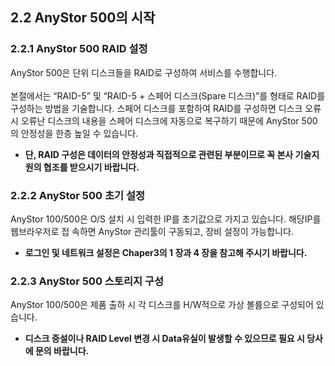 ## 2.2 AnyStor 500의 시작

### 2.2.1 AnyStor 500 RAID 설정

AnyStor 500은 단위 디스크들을 RAID로 구성하여 서비스를 수행합니다.
<br><br>
본절에서는 “RAID-5” 및 “RAID-5 + 스페어 디스크(Spare 디스크)”를 형태로 RAID를 구성하는 방법을 기술합니다. 
스페어 디스크를 포함하여 RAID를 구성하면 디스크 오류 시 오류난 디스크의 내용을 스페어 디스크에 자동으로 복구하기 때문에 AnyStor 500의 안정성을 한층 높일 수 있습니다.

+ **단, RAID 구성은 데이터의 안정성과 직접적으로 관련된 부분이므로 꼭 본사 기술지원의 협조를 받으시기 바랍니다.**

### 2.2.2 AnyStor 500 초기 설정

AnyStor 100/500은 O/S 설치 시 입력한 IP를 초기값으로 가지고 있습니다. 해당IP를 웹브라우저로 접
속하면 AnyStor 관리툴이 구동되고, 장비 설정이 가능합니다.

+ **로그인 및 네트워크 설정은 Chaper3의 1 장과 4 장을 참고해 주시기 바랍니다.**

### 2.2.3 AnyStor 500 스토리지 구성
AnyStor 100/500은 제품 출하 시 각 디스크를 H/W적으로 가상 볼륨으로 구성되어 있습니다.

+ **디스크 증설이나 RAID Level 변경 시 Data유실이 발생할 수 있으므로 필요 시 당사에 문의 바랍니다.**


<br>